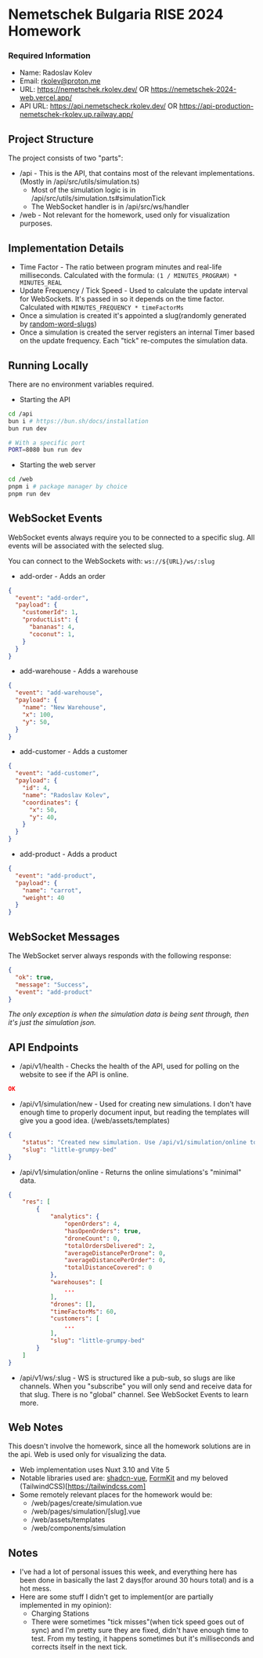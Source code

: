 # Nemetschek Bulgaria RISE 2024 Homework



### Required Information

* Name: Radoslav Kolev
* Email: rkolev@proton.me
* URL: https://nemetschek.rkolev.dev/ OR https://nemetschek-2024-web.vercel.app/
* API URL: https://api.nemetscheck.rkolev.dev/ OR https://api-production-nemetschek-rkolev.up.railway.app/

## Project Structure
The project consists of two "parts":
* /api - This is the API, that contains most of the relevant implementations. (Mostly in /api/src/utils/simulation.ts)
  * Most of the simulation logic is in /api/src/utils/simulation.ts#simulationTick
  * The WebSocket handler is in /api/src/ws/handler
* /web - Not relevant for the homework, used only for visualization purposes.

## Implementation Details
* Time Factor - The ratio between program minutes and real-life milliseconds. Calculated with the formula: `(1 / MINUTES_PROGRAM) * MINUTES_REAL`
* Update Frequency / Tick Speed - Used to calculate the update interval for WebSockets. It's passed in so it depends on the time factor. Calculated with `MINUTES_FREQUENCY * timeFactorMs`
* Once a simulation is created it's appointed a slug(randomly generated by [random-word-slugs](https://www.npmjs.com/package/random-word-slugs))
* Once a simulation is created the server registers an internal Timer based on the update frequency. Each "tick" re-computes the simulation data.

## Running Locally
There are no environment variables required.

* Starting the API
```bash
cd /api
bun i # https://bun.sh/docs/installation
bun run dev

# With a specific port
PORT=8080 bun run dev
```

* Starting the web server
```bash
cd /web
pnpm i # package manager by choice
pnpm run dev
```

## WebSocket Events
WebSocket events always require you to be connected to a specific slug. All events will be associated with the selected slug.

You can connect to the WebSockets with: `ws://${URL}/ws/:slug`

* add-order - Adds an order
```json
{
  "event": "add-order",
  "payload": {
    "customerId": 1,
    "productList": {
      "bananas": 4,
      "coconut": 1,
    }
  }
}
```

* add-warehouse - Adds a warehouse
```json
{
  "event": "add-warehouse",
  "payload": {
    "name": "New Warehouse",
    "x": 100,
    "y": 50,
  }
}
```

* add-customer - Adds a customer
```json
{
  "event": "add-customer",
  "payload": {
    "id": 4,
    "name": "Radoslav Kolev",
    "coordinates": {
      "x": 50,
      "y": 40,
    }
  }
}
```

* add-product - Adds a product
```json
{
  "event": "add-product",
  "payload": {
    "name": "carrot",
    "weight": 40
  }
}
```

## WebSocket Messages
The WebSocket server always responds with the following response:
```json
{
  "ok": true,
  "message": "Success",
  "event": "add-product"
}
```
_The only exception is when the simulation data is being sent through, then it's just the simulation json._

## API Endpoints
* /api/v1/health - Checks the health of the API, used for polling on the website to see if the API is online.
```json
OK
```

* /api/v1/simulation/new - Used for creating new simulations. I don't have enough time to properly document input, but reading the templates will give you a good idea. (/web/assets/templates)
```json
{
	"status": "Created new simulation. Use /api/v1/simulation/online to see all online simulations.",
	"slug": "little-grumpy-bed"
}
```

* /api/v1/simulation/online - Returns the online simulations's "minimal" data.
```json
{
	"res": [
		{
			"analytics": {
				"openOrders": 4,
				"hasOpenOrders": true,
				"droneCount": 0,
				"totalOrdersDelivered": 2,
				"averageDistancePerDrone": 0,
				"averageDistancePerOrder": 0,
				"totalDistanceCovered": 0
			},
			"warehouses": [
				...
			],
			"drones": [],
			"timeFactorMs": 60,
			"customers": [
				...
			],
			"slug": "little-grumpy-bed"
		}
	]
}
```

* /api/v1/ws/:slug - WS is structured like a pub-sub, so slugs are like channels. When you "subscribe" you will only send and receive data for that slug. There is no "global" channel. See WebSocket Events to learn more. 

## Web Notes
This doesn't involve the homework, since all the homework solutions are in the api. Web is used only for visualizing the data.

* Web implementation uses Nuxt 3.10 and Vite 5
* Notable libraries used are: [shadcn-vue](https://www.shadcn-vue.com), [FormKit](https://formkit.com) and my beloved (TailwindCSS)[https://tailwindcss.com]
* Some remotely relevant places for the homework would be:
  * /web/pages/create/simulation.vue
  * /web/pages/simulation/[slug].vue
  * /web/assets/templates
  * /web/components/simulation

## Notes
* I've had a lot of personal issues this week, and everything here has been done in basically the last 2 days(for around 30 hours total) and is a hot mess.
* Here are some stuff I didn't get to implement(or are partially implemented in my opinion):
  * Charging Stations
  * There were sometimes "tick misses"(when tick speed goes out of sync) and I'm pretty sure they are fixed, didn't have enough time to test. From my testing, it happens sometimes but it's milliseconds and corrects itself in the next tick.
